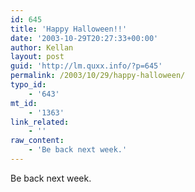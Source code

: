 ```yaml
---
id: 645
title: 'Happy Halloween!!'
date: '2003-10-29T20:27:33+00:00'
author: Kellan
layout: post
guid: 'http://lm.quxx.info/?p=645'
permalink: /2003/10/29/happy-halloween/
typo_id:
    - '643'
mt_id:
    - '1363'
link_related:
    - ''
raw_content:
    - 'Be back next week.'
---
```


Be back next week.